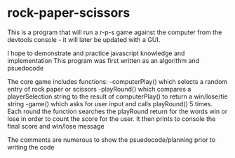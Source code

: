 # rock-paper-scissors

This is a program that will run a r-p-s game against the computer from the devtools console - it will later be updated with a GUI.

I hope to demonstrate and practice javascript knowledge and implementation
This program was first written as an algorithm and psuedocode

The core game includes functions:
-computerPlay() which selects a random entry of rock paper or scissors
-playRound() which compares a playerSelection string to the result of computerPlay() to return a win/lose/tie string
-game() which asks for user input and calls playRound() 5 times. Each round the function searches the playRound return for the words win or lose in order to count the score for the user. It then prints to console the final score and win/lose message

The comments are numerous to show the psuedocode/planning prior to writing the code

